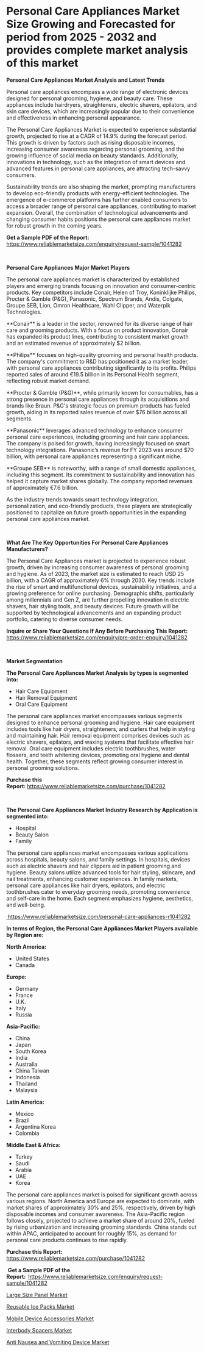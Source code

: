 <p><h1>Personal Care Appliances Market Size Growing and Forecasted for period from 2025 - 2032 and provides complete market analysis of this market</h1></p><p><strong>Personal Care Appliances Market Analysis and Latest Trends</strong></p>
<p><p>Personal care appliances encompass a wide range of electronic devices designed for personal grooming, hygiene, and beauty care. These appliances include hairdryers, straighteners, electric shavers, epilators, and skin care devices, which are increasingly popular due to their convenience and effectiveness in enhancing personal appearance.</p><p>The Personal Care Appliances Market is expected to experience substantial growth, projected to rise at a CAGR of 14.9% during the forecast period. This growth is driven by factors such as rising disposable incomes, increasing consumer awareness regarding personal grooming, and the growing influence of social media on beauty standards. Additionally, innovations in technology, such as the integration of smart devices and advanced features in personal care appliances, are attracting tech-savvy consumers.</p><p>Sustainability trends are also shaping the market, prompting manufacturers to develop eco-friendly products with energy-efficient technologies. The emergence of e-commerce platforms has further enabled consumers to access a broader range of personal care appliances, contributing to market expansion. Overall, the combination of technological advancements and changing consumer habits positions the personal care appliances market for robust growth in the coming years.</p></p>
<p><strong>Get a Sample PDF of the Report:&nbsp;</strong> <a href="https://www.reliablemarketsize.com/enquiry/request-sample/1041282?utm_campaign=1898&utm_medium=2&utm_source=Github&utm_content=ia&utm_term=05022025&utm_id=personal-care-appliances">https://www.reliablemarketsize.com/enquiry/request-sample/1041282</a></p>
<p>&nbsp;</p>
<p><strong>Personal Care Appliances Major Market Players</strong></p>
<p><p>The personal care appliances market is characterized by established players and emerging brands focusing on innovation and consumer-centric products. Key competitors include Conair, Helen of Troy, Koninklijke Philips, Procter & Gamble (P&G), Panasonic, Spectrum Brands, Andis, Colgate, Groupe SEB, Lion, Omron Healthcare, Wahl Clipper, and Waterpik Technologies.</p><p>**Conair** is a leader in the sector, renowned for its diverse range of hair care and grooming products. With a focus on product innovation, Conair has expanded its product lines, contributing to consistent market growth and an estimated revenue of approximately $2 billion.</p><p>**Philips** focuses on high-quality grooming and personal health products. The company's commitment to R&D has positioned it as a market leader, with personal care appliances contributing significantly to its profits. Philips reported sales of around €19.5 billion in its Personal Health segment, reflecting robust market demand.</p><p>**Procter & Gamble (P&G)**, while primarily known for consumables, has a strong presence in personal care appliances through its acquisitions and brands like Braun. P&G's strategic focus on premium products has fueled growth, aiding in its reported sales revenue of over $76 billion across all segments.</p><p>**Panasonic** leverages advanced technology to enhance consumer personal care experiences, including grooming and hair care appliances. The company is poised for growth, having increasingly focused on smart technology integrations. Panasonic’s revenue for FY 2023 was around $70 billion, with personal care appliances representing a significant niche.</p><p>**Groupe SEB** is noteworthy, with a range of small domestic appliances, including this segment. Its commitment to sustainability and innovation has helped it capture market shares globally. The company reported revenues of approximately €7.6 billion.</p><p>As the industry trends towards smart technology integration, personalization, and eco-friendly products, these players are strategically positioned to capitalize on future growth opportunities in the expanding personal care appliances market.</p></p>
<p>&nbsp;</p>
<p><strong>What Are The Key Opportunities For Personal Care Appliances Manufacturers?</strong></p>
<p><p>The Personal Care Appliances market is projected to experience robust growth, driven by increasing consumer awareness of personal grooming and hygiene. As of 2023, the market size is estimated to reach USD 25 billion, with a CAGR of approximately 6% through 2030. Key trends include the rise of smart and multifunctional devices, sustainability initiatives, and a growing preference for online purchasing. Demographic shifts, particularly among millennials and Gen Z, are further propelling innovation in electric shavers, hair styling tools, and beauty devices. Future growth will be supported by technological advancements and an expanding product portfolio, catering to diverse consumer needs.</p></p>
<p><strong>Inquire or Share Your Questions If Any Before Purchasing This Report:</strong> <a href="https://www.reliablemarketsize.com/enquiry/pre-order-enquiry/1041282?utm_campaign=1898&utm_medium=2&utm_source=Github&utm_content=ia&utm_term=05022025&utm_id=personal-care-appliances">https://www.reliablemarketsize.com/enquiry/pre-order-enquiry/1041282</a></p>
<p>&nbsp;</p>
<p><strong>Market Segmentation</strong></p>
<p><strong>The Personal Care Appliances Market Analysis by types is segmented into:</strong></p>
<p><ul><li>Hair Care Equipment</li><li>Hair Removal Equipment</li><li>Oral Care Equipment</li></ul></p>
<p><p>The personal care appliances market encompasses various segments designed to enhance personal grooming and hygiene. Hair care equipment includes tools like hair dryers, straighteners, and curlers that help in styling and maintaining hair. Hair removal equipment comprises devices such as electric shavers, epilators, and waxing systems that facilitate effective hair removal. Oral care equipment includes electric toothbrushes, water flossers, and teeth whitening devices, promoting oral hygiene and dental health. Together, these segments reflect growing consumer interest in personal grooming solutions.</p></p>
<p><strong>Purchase this Report:&nbsp;</strong><a href="https://www.reliablemarketsize.com/purchase/1041282?utm_campaign=1898&utm_medium=2&utm_source=Github&utm_content=ia&utm_term=05022025&utm_id=personal-care-appliances">https://www.reliablemarketsize.com/purchase/1041282</a></p>
<p>&nbsp;</p>
<p><strong>The Personal Care Appliances Market Industry Research by Application is segmented into:</strong></p>
<p><ul><li>Hospital</li><li>Beauty Salon</li><li>Family</li></ul></p>
<p><p>The personal care appliances market encompasses various applications across hospitals, beauty salons, and family settings. In hospitals, devices such as electric shavers and hair clippers aid in patient grooming and hygiene. Beauty salons utilize advanced tools for hair styling, skincare, and nail treatments, enhancing customer experiences. In family markets, personal care appliances like hair dryers, epilators, and electric toothbrushes cater to everyday grooming needs, promoting convenience and self-care in the home. Each segment emphasizes hygiene, aesthetics, and well-being.</p></p>
<p><a href="https://www.reliablemarketsize.com/personal-care-appliances-r1041282?utm_campaign=1898&utm_medium=2&utm_source=Github&utm_content=ia&utm_term=05022025&utm_id=personal-care-appliances">&nbsp;https://www.reliablemarketsize.com/personal-care-appliances-r1041282</a></p>
<p><strong>In terms of Region, the Personal Care Appliances Market Players available by Region are:</strong></p>
<p>
    <p> <strong> North America: </strong>
        <ul>
            <li>United States</li>
            <li>Canada</li>
        </ul>
        </p> 
    <p> <strong> Europe: </strong>
        <ul>
            <li>Germany</li>
            <li>France</li>
            <li>U.K.</li>
            <li>Italy</li>
            <li>Russia</li>
        </ul>
        </p> 
    <p> <strong> Asia-Pacific: </strong>
        <ul>
            <li>China</li>
            <li>Japan</li>
            <li>South Korea</li>
            <li>India</li>
            <li>Australia</li>
            <li>China Taiwan</li>
            <li>Indonesia</li>
            <li>Thailand</li>
            <li>Malaysia</li>
        </ul>
        </p> 
    <p> <strong> Latin America: </strong>
        <ul>
            <li>Mexico</li>
            <li>Brazil</li>
            <li>Argentina Korea</li>
            <li>Colombia</li>
        </ul>
        </p> 
    <p> <strong> Middle East & Africa: </strong>
        <ul>
            <li>Turkey</li>
            <li>Saudi</li>
            <li>Arabia</li>
            <li>UAE</li>
            <li>Korea</li>
        </ul>
    </p>
    </p>
<p><p>The personal care appliances market is poised for significant growth across various regions. North America and Europe are expected to dominate, with market shares of approximately 30% and 25%, respectively, driven by high disposable incomes and consumer awareness. The Asia-Pacific region follows closely, projected to achieve a market share of around 20%, fueled by rising urbanization and increasing grooming standards. China stands out within APAC, anticipated to account for roughly 15%, as demand for personal care products continues to rise rapidly.</p></p>
<p><strong>Purchase this Report: </strong><a href="https://www.reliablemarketsize.com/purchase/1041282?utm_campaign=1898&utm_medium=2&utm_source=Github&utm_content=ia&utm_term=05022025&utm_id=personal-care-appliances">https://www.reliablemarketsize.com/purchase/1041282</a></p>
<p>&nbsp;<strong>Get a Sample PDF of the Report:&nbsp;&nbsp;</strong><a href="https://www.reliablemarketsize.com/enquiry/request-sample/1041282?utm_campaign=1898&utm_medium=2&utm_source=Github&utm_content=ia&utm_term=05022025&utm_id=personal-care-appliances">https://www.reliablemarketsize.com/enquiry/request-sample/1041282</a></p>
<p><strong></strong></p>
<p><p><a href="https://www.linkedin.com/pulse/unpacking-large-size-panel-market-growth-whats-behind-0cc9c?utm_campaign=1898&utm_medium=2&utm_source=Github&utm_content=ia&utm_term=05022025&utm_id=personal-care-appliances">Large Size Panel Market</a></p><p><a href="https://github.com/briandahm87/Market-Research-Report-List-1/blob/main/reusable-ice-packs-market.md?utm_campaign=1898&utm_medium=2&utm_source=Github&utm_content=ia&utm_term=05022025&utm_id=personal-care-appliances">Reusable Ice Packs Market</a></p><p><a href="https://github.com/popupioo/Market-Research-Report-List-1/blob/main/mobile-device-accessories-market.md?utm_campaign=1898&utm_medium=2&utm_source=Github&utm_content=ia&utm_term=05022025&utm_id=personal-care-appliances">Mobile Device Accessories Market</a></p><p><a href="https://www.linkedin.com/pulse/unpacking-interbody-spacers-market-growth-whats-behind-atzpf?utm_campaign=1898&utm_medium=2&utm_source=Github&utm_content=ia&utm_term=05022025&utm_id=personal-care-appliances">Interbody Spacers Market</a></p><p><a href="https://www.linkedin.com/pulse/anti-nausea-vomiting-device-market-global-regional-wpbkf?utm_campaign=1898&utm_medium=2&utm_source=Github&utm_content=ia&utm_term=05022025&utm_id=personal-care-appliances">Anti Nausea and Vomiting Device Market</a></p></p>